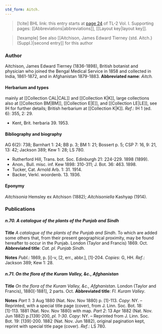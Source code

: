 ```yaml
---
std_form: Aitch.
---
```


> [!cite] BHL link: this entry starts at [page 24](https://www.biodiversitylibrary.org/page/33120155) of TL-2 Vol. I.
> Supporting pages: [[Abbreviations|abbreviations]], [[Layout key|layout key]].

> [!example] See also [[Aitchison, James Edward Tierney {std. Aitch.} (Suppl.)|second entry]] for this author

### Author

Aitchison, James Edward Tierney (1836-1898), British botanist and physician who joined the Bengal Medical Service in 1858 and collected in India, 1861-1872, and in Afghanistan 1879-1883. 
**Abbreviated name**: *Aitch.*

#### Herbarium and types

mainly at [[Collection CAL|CAL]] and [[Collection K|K]], large collections also at [[Collection BM|BM]], [[Collection E|E]], and [[Collection LE|LE]], see IH for further details; British herbarium at [[Collection K|K]].
*Ref*.: IH 1 (ed. 6): 355, 2: 29.
- Kent, Brit. herbaria 39. 1953.

#### Bibliography and biography

AG 6(2): 738; Barnhart 1: 24; BB p. 3; BM 1: 21; Bossert p. 5; CSP 7: 16, 9: 21, 13: 42; Jackson 389; Kew 1: 28; LS 780.
- Rutherford Hill, Trans. bot. Soc. Edinburgh 21: 224-229. 1898 (1899).
- Anon., Bull. misc. inf. Kew 1898: 310-311; J. Bot. 36: 463. 1898.
- Tucker, Cat. Arnold Arb. 1: 31. 1914.
- Backer, Verkl. woordenb. 13. 1936.

#### Eponymy

*Aitchisonia* Hemsley ex Aitchison (1882); *Aitchisoniella* Kashyap (1914).

### Publications

##### n.70. A catalogue of the plants of the Punjab and Sindh

**Title**
*A catalogue of the plants of the Punjab and Sindh*. To which are added some others that, from their present geographical proximity, may be found hereafter to occur in the Punjab. London (Taylor and Francis) 1869. Oct.
**Abbreviated title**: *Cat. pl. Punjab Sindh*.

**Notes**
*Publ*.: 1869, p. \[i\]-v, \[2, err., abbr.\], \[1\]-204. *Copies*: G, HH.
*Ref*.: Jackson 389; Kew 1: 28.

##### n.71. On the flora of the Kuram Valley, &c., Afghanistan

**Title**
*On the flora of the Kuram Valley, &c., Afghanistan*. London (Taylor and Francis), 1880\[-1881\], 2 parts. Oct.
**Abbreviated title**: *Fl. Kuram Valley*.

**Notes**
*Part 1*: 3 Aug 1880 (Nat. Nov. Nov 1880) p. \[1\]-113. *Copy*: NY. – Reprinted, with a special title page (cover), from J. Linn. Soc. Bot. 18: \[1\]-113. 1881 (Nat. Nov. Nov 1880) with map.
*Part 2*: 13 Apr 1882 (Nat. Nov. Jun 1882) p.\[139\]-200, *pl. 1-30. Copy*: NY. – Reprinted from J. Linn. Soc. Bot. 19: \[139\]-200. 1882 (Nat. Nov. Jun 1882), original pagination kept, reprint with special title page (cover).
*Ref*.: LS 780.


